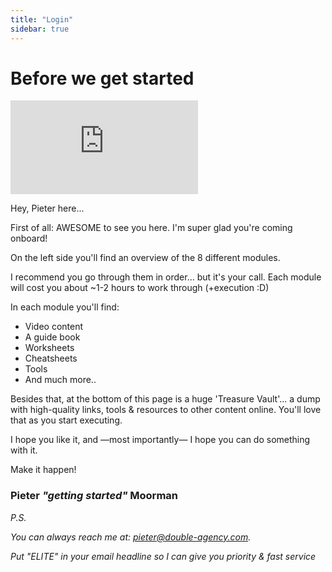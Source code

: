 ```yaml
---
title: "Login"
sidebar: true
---
```


# Before we get started

<div class='embed-container'><iframe src='https://player.vimeo.com/video/328834494' frameborder='0' webkitAllowFullScreen mozallowfullscreen allowFullScreen></iframe></div>

Hey, Pieter here... 

First of all: AWESOME to see you here. I'm super glad you're coming onboard!

On the left side you'll find an overview of the 8 different modules.

I recommend you go through them in order... but it's your call. Each module will cost you about ~1-2 hours to work through (+execution :D)

In each module you'll find:

   - Video content
   - A guide book
   - Worksheets
   - Cheatsheets
   - Tools
   - And much more..

Besides that, at the bottom of this page is a huge 'Treasure Vault'... a dump with high-quality links, tools & resources to other content online. You'll love that as you start executing.

I hope you like it, and —most importantly— I hope you can do something with it.

Make it happen!

### Pieter *"getting started"* Moorman

*P.S.*

*You can always reach me at: pieter@double-agency.com.*

*Put "ELITE" in your email headline so I can give you priority & fast service*